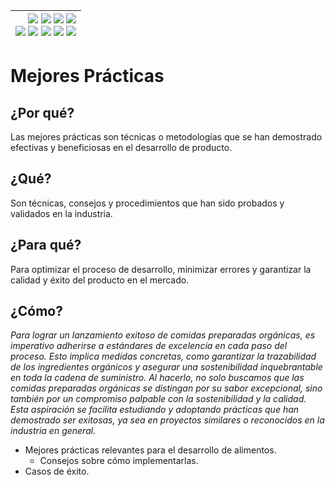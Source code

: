 <div align=right>

|[![](https://img.shields.io/badge/-Inicio-FFF?style=flat&logo=Emlakjet&logoColor=black)](/README.md) [![](https://img.shields.io/badge/-Introducción-FFF?style=flat&logo=abbrobotstudio&logoColor=black)](/documentos/intro.md) [![](https://img.shields.io/badge/-Modelos_de_lenguaje-FFF?style=flat&logo=LiveChat&logoColor=black)](/documentos/LLMs.md) [![](https://img.shields.io/badge/-Panorámica-FFF?style=flat&logo=openstreetmap&logoColor=black)](/documentos/panoramica.md)<br>  [![](https://img.shields.io/badge/-Prompts-FFF?style=flat&logo=Proton&logoColor=black)](/documentos/prompts/README.md) [![](https://img.shields.io/badge/-Ing,_de_prompts-FFF?style=flat&logo=googleearthengine&logoColor=black)](/documentos/ingenieriaDePrompts/README.md) [![](https://img.shields.io/badge/-Patrones-FFF?style=flat&logo=textpattern&logoColor=black)](/documentos/ingenieriaDePrompts/patrones/README.md) [![](https://img.shields.io/badge/8vP-FFF?style=flat&logo=v8&logoColor=black)](/documentos/prompts/mejoresPracticas/8virtudesDelPrompting.md) [![](https://img.shields.io/badge/-Casos_de_uso-FFF?style=flat&logo=gitbook&logoColor=black)](/documentos/casosDeUso/README.md)|
|-:|

</div>

# Mejores Prácticas

## ¿Por qué?

Las mejores prácticas son técnicas o metodologías que se han demostrado efectivas y beneficiosas en el desarrollo de producto.

## ¿Qué?

Son técnicas, consejos y procedimientos que han sido probados y validados en la industria.

## ¿Para qué?

Para optimizar el proceso de desarrollo, minimizar errores y garantizar la calidad y éxito del producto en el mercado.

## ¿Cómo?

*Para lograr un lanzamiento exitoso de comidas preparadas orgánicas, es imperativo adherirse a estándares de excelencia en cada paso del proceso. Esto implica medidas concretas, como garantizar la trazabilidad de los ingredientes orgánicos y asegurar una sostenibilidad inquebrantable en toda la cadena de suministro. Al hacerlo, no solo buscamos que las comidas preparadas orgánicas se distingan por su sabor excepcional, sino también por un compromiso palpable con la sostenibilidad y la calidad. Esta aspiración se facilita estudiando y adoptando prácticas que han demostrado ser exitosas, ya sea en proyectos similares o reconocidos en la industria en general.*

- Mejores prácticas relevantes para el desarrollo de alimentos.
  - Consejos sobre cómo implementarlas.
- Casos de éxito.
